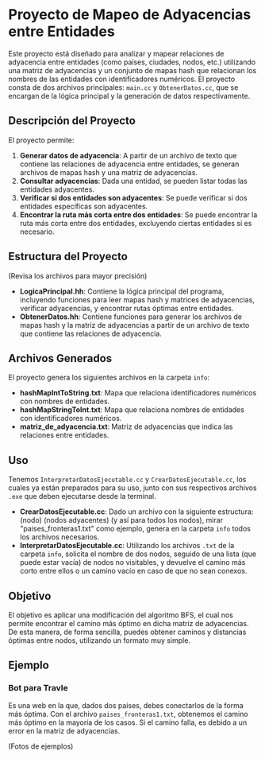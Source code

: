 # Proyecto de Mapeo de Adyacencias entre Entidades

Este proyecto está diseñado para analizar y mapear relaciones de adyacencia entre entidades (como países, ciudades, nodos, etc.) utilizando una matriz de adyacencias y un conjunto de mapas hash que relacionan los nombres de las entidades con identificadores numéricos. El proyecto consta de dos archivos principales: `main.cc` y `ObtenerDatos.cc`, que se encargan de la lógica principal y la generación de datos respectivamente.

## Descripción del Proyecto

El proyecto permite:
1. **Generar datos de adyacencia**: A partir de un archivo de texto que contiene las relaciones de adyacencia entre entidades, se generan archivos de mapas hash y una matriz de adyacencias.
2. **Consultar adyacencias**: Dada una entidad, se pueden listar todas las entidades adyacentes.
3. **Verificar si dos entidades son adyacentes**: Se puede verificar si dos entidades específicas son adyacentes.
4. **Encontrar la ruta más corta entre dos entidades**: Se puede encontrar la ruta más corta entre dos entidades, excluyendo ciertas entidades si es necesario.

## Estructura del Proyecto

(Revisa los archivos para mayor precisión)
- **LogicaPrincipal.hh**: Contiene la lógica principal del programa, incluyendo funciones para leer mapas hash y matrices de adyacencias, verificar adyacencias, y encontrar rutas óptimas entre entidades.
- **ObtenerDatos.hh**: Contiene funciones para generar los archivos de mapas hash y la matriz de adyacencias a partir de un archivo de texto que contiene las relaciones de adyacencia.

## Archivos Generados

El proyecto genera los siguientes archivos en la carpeta `info`:
- **hashMapIntToString.txt**: Mapa que relaciona identificadores numéricos con nombres de entidades.
- **hashMapStringToInt.txt**: Mapa que relaciona nombres de entidades con identificadores numéricos.
- **matriz_de_adyacencia.txt**: Matriz de adyacencias que indica las relaciones entre entidades.

## Uso

Tenemos `InterpretarDatosEjecutable.cc` y `CrearDatosEjecutable.cc`, los cuales ya están preparados para su uso, junto con sus respectivos archivos `.exe` que deben ejecutarse desde la terminal.

- **CrearDatosEjecutable.cc**: Dado un archivo con la siguiente estructura: (nodo) (nodos adyacentes) (y así para todos los nodos), mirar "paises_fronteras1.txt" como ejemplo, genera en la carpeta `info` todos los archivos necesarios.
- **InterpretarDatosEjecutable.cc**: Utilizando los archivos `.txt` de la carpeta `info`, solicita el nombre de dos nodos, seguido de una lista (que puede estar vacía) de nodos no visitables, y devuelve el camino más corto entre ellos o un camino vacío en caso de que no sean conexos.

## Objetivo

El objetivo es aplicar una modificación del algoritmo BFS, el cual nos permite encontrar el camino más óptimo en dicha matriz de adyacencias. De esta manera, de forma sencilla, puedes obtener caminos y distancias óptimas entre nodos, utilizando un formato muy simple.

## Ejemplo

### Bot para Travle

Es una web en la que, dados dos países, debes conectarlos de la forma más óptima. Con el archivo `paises_fronteras1.txt`, obtenemos el camino más óptimo en la mayoría de los casos. Si el camino falla, es debido a un error en la matriz de adyacencias.

(Fotos de ejemplos)

